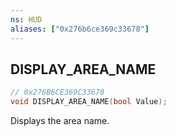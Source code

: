 ```yaml
---
ns: HUD
aliases: ["0x276b6ce369c33678"]
---
```

## DISPLAY_AREA_NAME

```c
// 0x276B6CE369C33678
void DISPLAY_AREA_NAME(bool Value);
```

Displays the area name.

